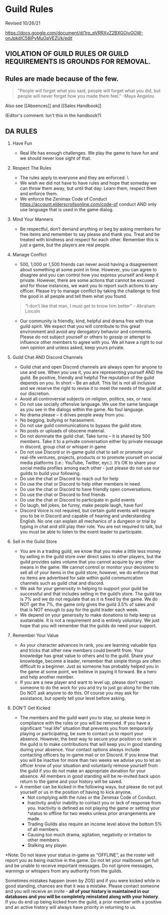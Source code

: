 # Guild Rules

Revised 10/26/21

https://docs.google.com/document/d/1rp_pVRRXvZ2BXGOiyGOW-onJpkdIC58iPyMuOpVEZUk/edit

	
## VIOLATION OF GUILD RULES OR GUILD REQUIREMENTS IS GROUNDS FOR REMOVAL.

## Rules are made because of the few. 

> "People will forget what you said, people will forget what you did, but  people will never forget how you made them feel." -Maya Angelou 

<!--:warning: EN: I propose splitting this into
1. Guild house rules (everything for discord, ranks, )
2. Trade
3. Absences (Consolidate with absences document)-->

Also see [[Absences]] and [[Sales Handbook]]

(Editor's comment: Isn't this in the handbook?)
## DA RULES 
1. Have Fun
   - Real life has enough challenges. We play the game to have fun and we should never lose sight of that. 
1. Respect The Rules
   - The rules apply to everyone and they are enforced. \
   - We wish we did not have to have rules and hope that someday we can throw them away, but until  that day: Learn them, respect them and enforce them. 
   - We enforce the Zenimax Code of Conduct https://account.elderscrollsonline.com/code-of conduct AND only use language that is used in the game dialog.
1. Mind Your Manners 
   - Be respectful, don’t demand anything or beg by asking members for free items and remember to say please and thank you. Treat and be treated with kindness and respect for each other. Remember this is just a game, but the players are real people. 
1. Manage Conflict  
   - 500, 1,000 or 1,500  friends can never avoid having a disagreement about something at some point in time.  However, you can agree to disagree and you can control how you express yourself and keep it  private. However, there are some actions that cannot be excused and for those instances, we  want you to report such actions to any officer. Please try to manage conflict by taking the challenge to find the good in all people and tell them what you found. 
 
   > “I don’t like that man, I must get to know him better” - Abraham Lincoln

   - Our community is friendly, kind, helpful and drama free with true guild spirit.  We expect that you will contribute to this great environment and avoid any derogatory behavior and comments.  Please do not subject yourself or others to gossip or attempt to influence other members to  agree with you. We all have a right to our own opinion and unless asked, keep yours private.
1. Guild Chat AND Discord Channels  
   - Guild chat and open Discord channels are always open for anyone to use and see. When  you use it, you are representing yourself AND the guild. Be positive, friendly and helpful  The reputation of the guild depends on you. In short – Be an adult. This list is not all inclusive and we reserve the right to revise it to  meet the needs of the guild at our discretion. 
   - Avoid all controversial subjects on religion, politics, sex, or race.
   - Do not use socially offensive language. We use the same language as you see in the dialogs within the game. No foul language.
   - No drama please – it drives people away from you.
   - No begging, bullying or harassment.
   - Do not use guild communications to bypass the guild store.
   - No posts or uploads of obscene material.
   - Do not dominate the guild chat. Take turns – it is shared by 500 members. Take it to a private conversation either by private message in discord, group chat or whisper in game
   - Do not use Discord or in-game guild chat to sell or promote your real-life ventures, projects, products or to promote yourself on social media platforms (i.e.: YouTube, Twitter, eyc.). It’s OK to share your social media profiles among each other - just please do not use our guilds to build your following.
   - Do use the chat or Discord to reach out for help 
   - Do use the chat or Discord to help other members in need. 
   - Do use the chat or Discord to have friendly open conversations. 
   - Do use the chat or Discord to find friends
   - Do use the chat or Discord to participate in guild events
   - Do laugh, tell jokes, be funny, make people laugh, have fun! 
   - Discord Voice is not required, but certain guild events will require you to be in Discord and capable of hearing and understanding English. No one can explain all mechanics of a dungeon or trial by typing in chat and still play their role. You are not required to talk, but you must be able to listen to the event leader to participate.
1. Sell in the Guild Store
   - You are in a trading guild, we know that you make a little less money by selling in the guild store over direct sales to other players, but the guild provides sales volume that you cannot acquire by any other means in the game.  We cannot control or monitor your decisions to sell all of your items in the guild store, however, we do enforce that no items are advertised for sale within guild communication channels such as guild chat and discord.
   - We ask for your generosity in helping to support your guild be successful and that includes selling in the guild’s store.  The guild tax is 7% and we do not regulate that as it is fixed by the game.  We do NOT get the 7%, the game only gives the guild 3.5% of sales and that is NOT enough to pay for the guild trader each week.
   - We depend on your generosity to make donations to help keep us sustainable.  It is not a requirement and is entirely voluntary.  We just hope that you will remember that the guilds do need your support. 
1. Remember Your Value  
   - As your character advances in rank, you are learning valuable tips and tricks that other new  members could benefit from. Your knowledge has great value to others and to the guild. Share  your knowledge, become a leader, remember that simple things are often difficult to a beginner. Just as someone has probably helped you in the game at some point, we believe in paying it  forward.  Be a hero and help another member.
   - If you are a new player and want to level up, please don’t expect someone to do the work for you and try to just go along for the ride.  Do NOT ask anyone to do this.  Of course you may ask for assistance, but openly tell your level before asking.  
1. DON’T Get Kicked  
   - The members and the guild want you to stay, so please keep in compliance with the rules or you will be removed. If you have a significant “real life” situation that prevents you from temporarily playing or participating, be sure to contact us to report your absence. However, the best way to  secure your position or rank in the guild is to make contributions that will keep you in good  standing during your absence. Your contact options always include contacting officers by in-game mail or on Discord. If you know that you will be inactive for more than two weeks we advise you to let an officer know of your situation and voluntarily remove yourself from the guild if you do not make an appropriate donation for your absence.  All members in good standing will be re-invited back upon return to the game and your history will be saved.
   - A member can be kicked in the following ways, but please do not put yourself or us in the  position of having to kick anyone. 
     - Not complying with the rules or the Zenimax Code of Conduct. 
     - Inactivity and/or inability to contact you or lack of response from you. Inactivity is defined as not playing the game or setting your *status to offline for two weeks unless prior arrangements are made.
     - Trading Guilds also require an income level above the bottom 5% of  all members. 
     - Causing too much drama, agitation, negativity or irritation to other members. 
     - Stalking any player. 

*Note: Do not leave your status in-game as “OFFLINE”, as the roster will report you as being inactive in  the game. Do not let your mailboxes get full and be unable to receive important  messages. Do not ignore messages, warnings or whispers from any authority from the guilds. 

Sometimes mistakes happen (even by ZOS) and if you were kicked while in good standing, chances are that it was a mistake. Please contact someone and you will receive an invite - **all of your history is maintained in our databases and you will be completely reinstated along with your history**. If you do end up being kicked from the guild, a prior member with a positive and an active history will always have priority in returning to us.